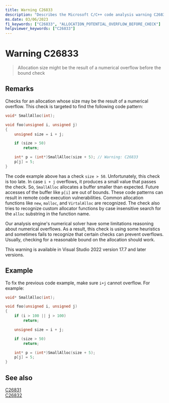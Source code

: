 ```yaml
---
title: Warning C26833
description: "Describes the Microsoft C/C++ code analysis warning C26833, its causes, and how to address it."
ms.date: 03/06/2023
f1_keywords: ["C26833", "ALLOCATION_POTENTIAL_OVERFLOW_BEFORE_CHECK"]
helpviewer_keywords: ["C26833"]
---
```

# Warning C26833

> Allocation size might be the result of a numerical overflow before the bound check

## Remarks

Checks for an allocation whose size may be the result of a numerical overflow. This check is targeted to find the following code pattern:

```cpp
void* SmallAlloc(int);

void foo(unsigned i, unsigned j)
{
    unsigned size = i + j;

    if (size > 50)
        return;

    int* p = (int*)SmallAlloc(size + 5); // Warning: C26833
    p[j] = 5;
}
```

The code example above has a check `size > 50`. Unfortunately, this check is too late. In case `i + j` overflows, it produces a small value that passes the check. So, `SmallAlloc` allocates a buffer smaller than expected. Future accesses of the buffer like `p[i]` are out of bounds. These code patterns can result in remote code execution vulnerabilities.
Common allocation functions like `new`, `malloc`, and `VirtalAlloc` are recognized. The check also tries to recognize custom allocator functions by case insensitive search for the `alloc` substring in the function name.

Our analysis engine's numerical solver have some limitations reasoning about numerical overflows. As a result, this check is using some heuristics and sometimes fails to recognize that certain checks can prevent overflows.
Usually, checking for a reasonable bound on the allocation should work. 

This warning is available in Visual Studio 2022 version 17.7 and later versions.
## Example

To fix the previous code example, make sure `i+j` cannot overflow. For example:

```cpp
void* SmallAlloc(int);

void foo(unsigned i, unsigned j)
{
    if (i > 100 || j > 100)
        return;

    unsigned size = i + j;

    if (size > 50)
        return;

    int* p = (int*)SmallAlloc(size + 5);
    p[j] = 5;
}
```

## See also

[C26831](c26831.md)\
[C26832](c26832.md)